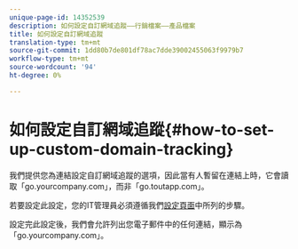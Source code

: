 ```yaml
---
unique-page-id: 14352539
description: 如何設定自訂網域追蹤——行銷檔案——產品檔案
title: 如何設定自訂網域追蹤
translation-type: tm+mt
source-git-commit: 1dd80b7de801df78ac7dde39002455063f9979b7
workflow-type: tm+mt
source-wordcount: '94'
ht-degree: 0%

---
```



# 如何設定自訂網域追蹤{#how-to-set-up-custom-domain-tracking}

我們提供您為連結設定自訂網域追蹤的選項，因此當有人暫留在連結上時，它會讀取「go.yourcompany.com」，而非「go.toutapp.com」。

若要設定此設定，您的IT管理員必須遵循我們[設定頁面](https://toutapp.com/custom_tracking_domain)中所列的步驟。

設定完此設定後，我們會允許列出您電子郵件中的任何連結，顯示為「go.yourcompany.com」。
